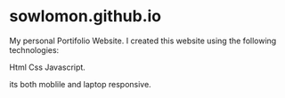 # sowlomon.github.io
My personal Portifolio Website.
I created  this website using the following technologies:

Html 
Css
Javascript.

its both moblile and laptop responsive.
